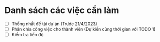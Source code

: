 # Danh sách các việc cần làm
- [ ] Thống nhất đề tài dự án (Trước 21/4/2023)
- [ ] Phân chia công việc cho thành viên (Dự kiến cùng thời gian với TODO 1)
- [ ] Kiểm tra tiến độ 
